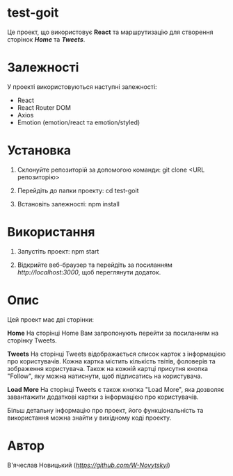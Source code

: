 # **test-goit**

Це проект, що використовує **React** та маршрутизацію
для створення сторінок **_Home_** та **_Tweets_**.

# Залежності

У проекті використовуються наступні залежності:

- React
- React Router DOM
- Axios
- Emotion (emotion/react та emotion/styled)

# Установка

1. Склонуйте репозиторій за допомогою команди: git clone <URL репозиторію>

2. Перейдіть до папки проекту: cd test-goit

3. Встановіть залежності: npm install

# Використання

1. Запустіть проект: npm start

2. Відкрийте веб-браузер та перейдіть за посиланням _http://localhost:3000_, щоб
   переглянути додаток.

# Опис

Цей проект має дві сторінки:

**Home** На сторінці Home Вам запропонують перейти за посиланням на сторінку
Tweets.

**Tweets** На сторінці Tweets відображається список карток з інформацією про
користувачів. Кожна картка містить кількість твітів, фоловерів та зображення
користувача. Також на кожній картці присутня кнопка "Follow", яку можна
натиснути, щоб підписатись на користувача.

**Load More** На сторінці Tweets є також кнопка "Load More", яка дозволяє
завантажити додаткові картки з інформацією про користувачів.

Більш детальну інформацію про проект, його функціональність та використання
можна знайти у вихідному коді проекту.

# Автор

В'ячеслав Новицький (*https://github.com/W-Novytskyi*)
